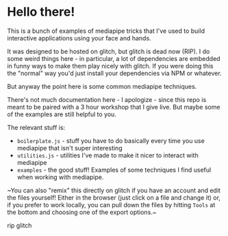 # Hello there!

This is a bunch of examples of mediapipe tricks that I've used to build interactive
applications using your face and hands.

It was designed to be hosted on glitch, but glitch is dead now (RIP). I do some weird things here - in particular, a lot of dependencies are embedded in funny ways to make them play nicely with glitch. If you were doing this the "normal" way you'd just install your dependencies via NPM or whatever.

But anyway the point here is some common mediapipe techniques.

There's not much documentation here - I apologize - since this repo is meant to be paired with a 3 hour workshop that I give live. But maybe some of the examples are still helpful to you.

The relevant stuff is:

- `boilerplate.js` - stuff you have to do basically every time you use mediapipe that isn't super interesting
- `utilities.js` - utilities I've made to make it nicer to interact with mediapipe
- `examples` - the good stuff! Examples of some techniques I find useful when working with mediapipe.

~You can also "remix" this directly on glitch if you have an account and edit the files yourself! Either in the browser (just click on a file and change it) or, if you prefer to work locally, you can pull down the files by hitting `Tools` at the bottom and choosing one of the export options.~

rip glitch
